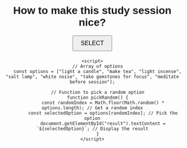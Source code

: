 

<!DOCTYPE html>
<html>
<head>
    <title>How to make this study session nice?</title>
    <style>
        body {
            font-family: Arial, sans-serif;
            text-align: center;
            margin-top: 50px;
        }
        button {
            padding: 10px 20px;
            font-size: 16px;
            cursor: pointer;
        }
        #result {
            margin-top: 20px;
            font-size: 20px;
            color: #333;
        }
    </style>
</head>
<body>
    <h1>How to make this study session nice?</h1>
    <button onclick="pickRandom()">SELECT</button>
    <div id="result"></div>

    <script>
        // Array of options
        const options = ["light a candle", "make tea", "light incense", "salt lamp", "white noise", "take gemstones for focus", "meditate before session"];

        // Function to pick a random option
        function pickRandom() {
            const randomIndex = Math.floor(Math.random() * options.length); // Get a random index
            const selectedOption = options[randomIndex]; // Pick the option
            document.getElementById("result").textContent = `${selectedOption}`; // Display the result
        }
    </script>
</body>
</html>
